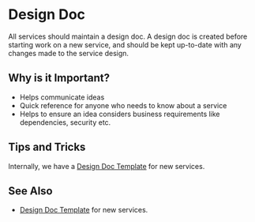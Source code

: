 # Design Doc

All services should maintain a design doc. A design doc is created before starting work on a new service, and should be kept up-to-date with any changes made to the service design.

## Why is it Important?

- Helps communicate ideas
- Quick reference for anyone who needs to know about a service
- Helps to ensure an idea considers business requirements like dependencies, security etc.

## Tips and Tricks

Internally, we have a [Design Doc Template](../references/design-doc-template.md) for new services.

## See Also

- [Design Doc Template](../references/design-doc-template.md) for new services.
